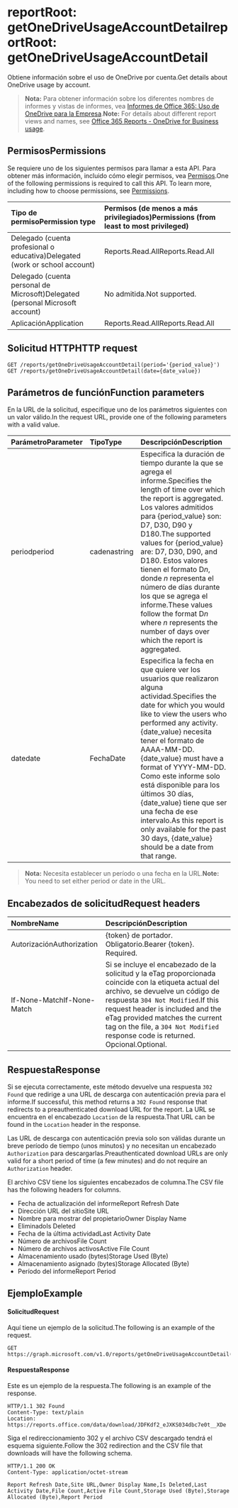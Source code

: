 # <a name="reportroot-getonedriveusageaccountdetail"></a><span data-ttu-id="feb15-101">reportRoot: getOneDriveUsageAccountDetail</span><span class="sxs-lookup"><span data-stu-id="feb15-101">reportRoot: getOneDriveUsageAccountDetail</span></span>

<span data-ttu-id="feb15-102">Obtiene información sobre el uso de OneDrive por cuenta.</span><span class="sxs-lookup"><span data-stu-id="feb15-102">Get details about OneDrive usage by account.</span></span>

> <span data-ttu-id="feb15-103">**Nota:** Para obtener información sobre los diferentes nombres de informes y vistas de informes, vea [Informes de Office 365: Uso de OneDrive para la Empresa](https://support.office.com/client/OneDrive-for-Business-usage-0de3b312-c4e8-4e4b-a02d-32b2f726a680).</span><span class="sxs-lookup"><span data-stu-id="feb15-103">**Note:** For details about different report views and names, see [Office 365 Reports - OneDrive for Business usage](https://support.office.com/client/OneDrive-for-Business-usage-0de3b312-c4e8-4e4b-a02d-32b2f726a680).</span></span>

## <a name="permissions"></a><span data-ttu-id="feb15-104">Permisos</span><span class="sxs-lookup"><span data-stu-id="feb15-104">Permissions</span></span>

<span data-ttu-id="feb15-p101">Se requiere uno de los siguientes permisos para llamar a esta API. Para obtener más información, incluido cómo elegir permisos, vea [Permisos](../../../concepts/permissions_reference.md).</span><span class="sxs-lookup"><span data-stu-id="feb15-p101">One of the following permissions is required to call this API. To learn more, including how to choose permissions, see [Permissions](../../../concepts/permissions_reference.md).</span></span>

| <span data-ttu-id="feb15-107">Tipo de permiso</span><span class="sxs-lookup"><span data-stu-id="feb15-107">Permission type</span></span>                        | <span data-ttu-id="feb15-108">Permisos (de menos a más privilegiados)</span><span class="sxs-lookup"><span data-stu-id="feb15-108">Permissions (from least to most privileged)</span></span> |
| :------------------------------------- | :--------------------------------------- |
| <span data-ttu-id="feb15-109">Delegado (cuenta profesional o educativa)</span><span class="sxs-lookup"><span data-stu-id="feb15-109">Delegated (work or school account)</span></span>     | <span data-ttu-id="feb15-110">Reports.Read.All</span><span class="sxs-lookup"><span data-stu-id="feb15-110">Reports.Read.All</span></span>                         |
| <span data-ttu-id="feb15-111">Delegado (cuenta personal de Microsoft)</span><span class="sxs-lookup"><span data-stu-id="feb15-111">Delegated (personal Microsoft account)</span></span> | <span data-ttu-id="feb15-112">No admitida.</span><span class="sxs-lookup"><span data-stu-id="feb15-112">Not supported.</span></span>                           |
| <span data-ttu-id="feb15-113">Aplicación</span><span class="sxs-lookup"><span data-stu-id="feb15-113">Application</span></span>                            | <span data-ttu-id="feb15-114">Reports.Read.All</span><span class="sxs-lookup"><span data-stu-id="feb15-114">Reports.Read.All</span></span>                         |

## <a name="http-request"></a><span data-ttu-id="feb15-115">Solicitud HTTP</span><span class="sxs-lookup"><span data-stu-id="feb15-115">HTTP request</span></span>

<!-- { "blockType": "samples" } --> 

```http
GET /reports/getOneDriveUsageAccountDetail(period='{period_value}')
GET /reports/getOneDriveUsageAccountDetail(date={date_value})
```

## <a name="function-parameters"></a><span data-ttu-id="feb15-116">Parámetros de función</span><span class="sxs-lookup"><span data-stu-id="feb15-116">Function parameters</span></span>

<span data-ttu-id="feb15-117">En la URL de la solicitud, especifique uno de los parámetros siguientes con un valor válido.</span><span class="sxs-lookup"><span data-stu-id="feb15-117">In the request URL, provide one of the following parameters with a valid value.</span></span>

| <span data-ttu-id="feb15-118">Parámetro</span><span class="sxs-lookup"><span data-stu-id="feb15-118">Parameter</span></span> | <span data-ttu-id="feb15-119">Tipo</span><span class="sxs-lookup"><span data-stu-id="feb15-119">Type</span></span>   | <span data-ttu-id="feb15-120">Descripción</span><span class="sxs-lookup"><span data-stu-id="feb15-120">Description</span></span>                              |
| :-------- | :----- | :--------------------------------------- |
| <span data-ttu-id="feb15-121">period</span><span class="sxs-lookup"><span data-stu-id="feb15-121">period</span></span>    | <span data-ttu-id="feb15-122">cadena</span><span class="sxs-lookup"><span data-stu-id="feb15-122">string</span></span> | <span data-ttu-id="feb15-123">Especifica la duración de tiempo durante la que se agrega el informe.</span><span class="sxs-lookup"><span data-stu-id="feb15-123">Specifies the length of time over which the report is aggregated.</span></span> <span data-ttu-id="feb15-124">Los valores admitidos para {period_value} son: D7, D30, D90 y D180.</span><span class="sxs-lookup"><span data-stu-id="feb15-124">The supported values for {period_value} are: D7, D30, D90, and D180.</span></span> <span data-ttu-id="feb15-125">Estos valores tienen el formato D*n*, donde *n* representa el número de días durante los que se agrega el informe.</span><span class="sxs-lookup"><span data-stu-id="feb15-125">These values follow the format D*n* where *n* represents the number of days over which the report is aggregated.</span></span> |
| <span data-ttu-id="feb15-126">date</span><span class="sxs-lookup"><span data-stu-id="feb15-126">date</span></span>      | <span data-ttu-id="feb15-127">Fecha</span><span class="sxs-lookup"><span data-stu-id="feb15-127">Date</span></span>   | <span data-ttu-id="feb15-128">Especifica la fecha en que quiere ver los usuarios que realizaron alguna actividad.</span><span class="sxs-lookup"><span data-stu-id="feb15-128">Specifies the date for which you would like to view the users who performed any activity.</span></span> <span data-ttu-id="feb15-129">{date_value} necesita tener el formato de AAAA-MM-DD.</span><span class="sxs-lookup"><span data-stu-id="feb15-129">{date_value} must have a format of YYYY-MM-DD.</span></span> <span data-ttu-id="feb15-130">Como este informe solo está disponible para los últimos 30 días, {date_value} tiene que ser una fecha de ese intervalo.</span><span class="sxs-lookup"><span data-stu-id="feb15-130">As this report is only available for the past 30 days, {date_value} should be a date from that range.</span></span> |

> <span data-ttu-id="feb15-131">**Nota:** Necesita establecer un período o una fecha en la URL.</span><span class="sxs-lookup"><span data-stu-id="feb15-131">**Note:** You need to set either period or date in the URL.</span></span>

## <a name="request-headers"></a><span data-ttu-id="feb15-132">Encabezados de solicitud</span><span class="sxs-lookup"><span data-stu-id="feb15-132">Request headers</span></span>

| <span data-ttu-id="feb15-133">Nombre</span><span class="sxs-lookup"><span data-stu-id="feb15-133">Name</span></span>          | <span data-ttu-id="feb15-134">Descripción</span><span class="sxs-lookup"><span data-stu-id="feb15-134">Description</span></span>                              |
| :------------ | :--------------------------------------- |
| <span data-ttu-id="feb15-135">Autorización</span><span class="sxs-lookup"><span data-stu-id="feb15-135">Authorization</span></span> | <span data-ttu-id="feb15-p104">{token} de portador. Obligatorio.</span><span class="sxs-lookup"><span data-stu-id="feb15-p104">Bearer {token}. Required.</span></span>                |
| <span data-ttu-id="feb15-138">If-None-Match</span><span class="sxs-lookup"><span data-stu-id="feb15-138">If-None-Match</span></span> | <span data-ttu-id="feb15-139">Si se incluye el encabezado de la solicitud y la eTag proporcionada coincide con la etiqueta actual del archivo, se devuelve un código de respuesta `304 Not Modified`.</span><span class="sxs-lookup"><span data-stu-id="feb15-139">If this request header is included and the eTag provided matches the current tag on the file, a `304 Not Modified` response code is returned.</span></span> <span data-ttu-id="feb15-140">Opcional.</span><span class="sxs-lookup"><span data-stu-id="feb15-140">Optional.</span></span> |

## <a name="response"></a><span data-ttu-id="feb15-141">Respuesta</span><span class="sxs-lookup"><span data-stu-id="feb15-141">Response</span></span>

<span data-ttu-id="feb15-142">Si se ejecuta correctamente, este método devuelve una respuesta `302 Found` que redirige a una URL de descarga con autenticación previa para el informe.</span><span class="sxs-lookup"><span data-stu-id="feb15-142">If successful, this method returns a `302 Found` response that redirects to a preauthenticated download URL for the report.</span></span> <span data-ttu-id="feb15-143">La URL se encuentra en el encabezado `Location` de la respuesta.</span><span class="sxs-lookup"><span data-stu-id="feb15-143">That URL can be found in the `Location` header in the response.</span></span>

<span data-ttu-id="feb15-144">Las URL de descarga con autenticación previa solo son válidas durante un breve período de tiempo (unos minutos) y no necesitan un encabezado `Authorization` para descargarlas.</span><span class="sxs-lookup"><span data-stu-id="feb15-144">Preauthenticated download URLs are only valid for a short period of time (a few minutes) and do not require an `Authorization` header.</span></span>

<span data-ttu-id="feb15-145">El archivo CSV tiene los siguientes encabezados de columna.</span><span class="sxs-lookup"><span data-stu-id="feb15-145">The CSV file has the following headers for columns.</span></span>

- <span data-ttu-id="feb15-146">Fecha de actualización del informe</span><span class="sxs-lookup"><span data-stu-id="feb15-146">Report Refresh Date</span></span>
- <span data-ttu-id="feb15-147">Dirección URL del sitio</span><span class="sxs-lookup"><span data-stu-id="feb15-147">Site URL</span></span>
- <span data-ttu-id="feb15-148">Nombre para mostrar del propietario</span><span class="sxs-lookup"><span data-stu-id="feb15-148">Owner Display Name</span></span>
- <span data-ttu-id="feb15-149">Eliminado</span><span class="sxs-lookup"><span data-stu-id="feb15-149">Is Deleted</span></span>
- <span data-ttu-id="feb15-150">Fecha de la última actividad</span><span class="sxs-lookup"><span data-stu-id="feb15-150">Last Activity Date</span></span>
- <span data-ttu-id="feb15-151">Número de archivos</span><span class="sxs-lookup"><span data-stu-id="feb15-151">File Count</span></span>
- <span data-ttu-id="feb15-152">Número de archivos activos</span><span class="sxs-lookup"><span data-stu-id="feb15-152">Active File Count</span></span>
- <span data-ttu-id="feb15-153">Almacenamiento usado (bytes)</span><span class="sxs-lookup"><span data-stu-id="feb15-153">Storage Used (Byte)</span></span>
- <span data-ttu-id="feb15-154">Almacenamiento asignado (bytes)</span><span class="sxs-lookup"><span data-stu-id="feb15-154">Storage Allocated (Byte)</span></span>
- <span data-ttu-id="feb15-155">Período del informe</span><span class="sxs-lookup"><span data-stu-id="feb15-155">Report Period</span></span>

## <a name="example"></a><span data-ttu-id="feb15-156">Ejemplo</span><span class="sxs-lookup"><span data-stu-id="feb15-156">Example</span></span>

#### <a name="request"></a><span data-ttu-id="feb15-157">Solicitud</span><span class="sxs-lookup"><span data-stu-id="feb15-157">Request</span></span>

<span data-ttu-id="feb15-158">Aquí tiene un ejemplo de la solicitud.</span><span class="sxs-lookup"><span data-stu-id="feb15-158">The following is an example of the request.</span></span>

<!--{
  "blockType": "request",
  "isComposable": true,
  "name": "reportroot_getonedriveusageuserdetail"
}-->

```http
GET https://graph.microsoft.com/v1.0/reports/getOneDriveUsageAccountDetail(period='D7')
```

#### <a name="response"></a><span data-ttu-id="feb15-159">Respuesta</span><span class="sxs-lookup"><span data-stu-id="feb15-159">Response</span></span>

<span data-ttu-id="feb15-160">Este es un ejemplo de la respuesta.</span><span class="sxs-lookup"><span data-stu-id="feb15-160">The following is an example of the response.</span></span>

<!-- {
  "blockType": "response",
  "truncated": true,
  "@odata.type": "microsoft.graph.report"
} -->

```http
HTTP/1.1 302 Found
Content-Type: text/plain
Location: https://reports.office.com/data/download/JDFKdf2_eJXKS034dbc7e0t__XDe
```

<span data-ttu-id="feb15-161">Siga el redireccionamiento 302 y el archivo CSV descargado tendrá el esquema siguiente.</span><span class="sxs-lookup"><span data-stu-id="feb15-161">Follow the 302 redirection and the CSV file that downloads will have the following schema.</span></span>

<!-- { "blockType": "ignored" } --> 

```http
HTTP/1.1 200 OK
Content-Type: application/octet-stream

Report Refresh Date,Site URL,Owner Display Name,Is Deleted,Last Activity Date,File Count,Active File Count,Storage Used (Byte),Storage Allocated (Byte),Report Period
```
